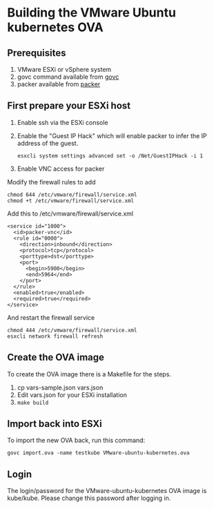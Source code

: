 # Building the VMware Ubuntu kubernetes OVA

## Prerequisites

1. VMware ESXi or vSphere system
1. govc command available from [govc]
1. packer available from [packer]

## First prepare your ESXi host

1. Enable ssh via the ESXi console
1. Enable the "Guest IP Hack" which will enable packer to infer the IP address
   of the guest.
   
	```esxcli system settings advanced set -o /Net/GuestIPHack -i 1```
1. Enable VNC access for packer

Modify the firewall rules to add 

```
chmod 644 /etc/vmware/firewall/service.xml
chmod +t /etc/vmware/firewall/service.xml
```

Add this to /etc/vmware/firewall/service.xml
```
<service id="1000">
  <id>packer-vnc</id>
  <rule id="0000">
    <direction>inbound</direction>
    <protocol>tcp</protocol>
    <porttype>dst</porttype>
    <port>
      <begin>5900</begin>
      <end>5964</end>
    </port>
  </rule>
  <enabled>true</enabled>
  <required>true</required>
</service>
```

And restart the firewall service
```
chmod 444 /etc/vmware/firewall/service.xml
esxcli network firewall refresh
```

## Create the OVA image

To create the OVA image there is a Makefile for the steps.

1. cp vars-sample.json vars.json
1. Edit vars.json for your ESXi installation
1. ```make build```

## Import back into ESXi

To import the new OVA back, run this command:

```govc import.ova -name testkube VMware-ubuntu-kubernetes.ova```


## Login

The login/password for the VMware-ubuntu-kubernetes OVA image is kube/kube.
Please change this password after logging in.


[govc]: https://github.com/vmware/govmomi
[packer]: https://www.packer.io/
